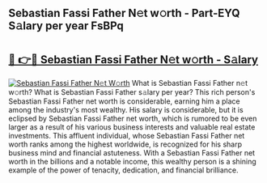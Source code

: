 ## Sebastian Fassi Father N𝚎t w𝚘rth - Part-EYQ S𝚊lary per year FsBPq

# <h2><a href="http://gc25zb4.nevu.top/?p=Sebastian+Fassi+Father">🔗 👉🔴 Sebastian Fassi Father N𝚎t w𝚘rth - S𝚊lary</a></h2>

[![Sebastian Fassi Father N𝚎t W𝚘rth](https://i.imgur.com/Oavwk0R.jpeg)](http://gc25zb4.nevu.top/?p=Sebastian+Fassi+Father)
What is Sebastian Fassi Father n𝚎t w𝚘rth? What is Sebastian Fassi Father s𝚊lary per year?
This rich person's Sebastian Fassi Father net worth is considerable, earning him a place among the industry's most wealthy. His salary is considerable, but it is eclipsed by Sebastian Fassi Father net worth, which is rumored to be even larger as a result of his various business interests and valuable real estate investments. This affluent individual, whose Sebastian Fassi Father net worth ranks among the highest worldwide, is recognized for his sharp business mind and financial astuteness. With a Sebastian Fassi Father net worth in the billions and a notable income, this wealthy person is a shining example of the power of tenacity, dedication, and financial brilliance.
